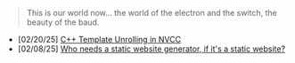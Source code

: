 > This is our world now... the world of the electron and the switch, the
> beauty of the baud.

- \[02/20/25\] [C++ Template Unrolling in NVCC](posts/nvcc_template_unroll/README.md)
- \[02/08/25\] [Who needs a static website generator, if it's a static website?](posts/webgen/README.md)